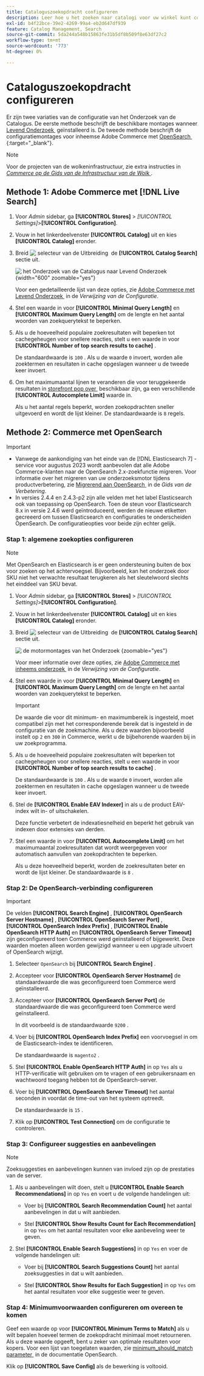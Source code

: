 ```yaml
---
title: Cataloguszoekopdracht configureren
description: Leer hoe u het zoeken naar catalogi voor uw winkel kunt configureren.
exl-id: b4f22bce-39e2-4269-99a4-eb2d647df939
feature: Catalog Management, Search
source-git-commit: 5da244a548b15863fe31b5df8b509f8e63df27c2
workflow-type: tm+mt
source-wordcount: '773'
ht-degree: 0%

---
```


# Cataloguszoekopdracht configureren

Er zijn twee variaties van de configuratie van het Onderzoek van de Catalogus. De eerste methode beschrijft de beschikbare montages wanneer [&#x200B; Levend Onderzoek &#x200B;](https://experienceleague.adobe.com/docs/commerce/live-search/overview.html?lang=nl-NL) geïnstalleerd is. De tweede methode beschrijft de configuratiemontages voor inheemse Adobe Commerce met [&#x200B; OpenSearch &#x200B;](https://experienceleague.adobe.com/docs/commerce-operations/installation-guide/prerequisites/search-engine/overview.html?lang=nl-NL) {:target="_blank"}.

>[!NOTE]
>
>Voor de projecten van de wolkeninfrastructuur, zie extra instructies in [_Commerce op de Gids van de Infrastructuur van de Wolk_ &#x200B;](https://experienceleague.adobe.com/nl/docs/commerce-cloud-service/user-guide/configure/service/opensearch).

## Methode 1: Adobe Commerce met [!DNL Live Search]

1. Voor _Admin_ sidebar, ga **[!UICONTROL Stores]** > _[!UICONTROL Settings]_>**[!UICONTROL Configuration]**.

1. Vouw in het linkerdeelvenster **[!UICONTROL Catalog]** uit en kies **[!UICONTROL Catalog]** eronder.

1. Breid ![&#x200B; selecteur van de Uitbreiding &#x200B;](../assets/icon-display-expand.png) de **[!UICONTROL Catalog Search]** sectie uit.

   ![&#x200B; het Onderzoek van de Catalogus naar Levend Onderzoek &#x200B;](../configuration-reference/catalog/assets/catalog-search-live-search.png){width="600" zoomable="yes"}

   Voor een gedetailleerde lijst van deze opties, zie [&#x200B; Adobe Commerce met Levend Onderzoek &#x200B;](../configuration-reference/catalog/catalog.md#adobe-commerce-with-live-search) in de _Verwijzing van de Configuratie_.

1. Stel een waarde in voor **[!UICONTROL Minimal Query Length]** en **[!UICONTROL Maximum Query Length]** om de lengte en het aantal woorden van zoekquerytekst te beperken.

1. Als u de hoeveelheid populaire zoekresultaten wilt beperken tot cachegeheugen voor snellere reacties, stelt u een waarde in voor **[!UICONTROL Number of top search results to cache]** .

   De standaardwaarde is `100` . Als u de waarde `0` invoert, worden alle zoektermen en resultaten in cache opgeslagen wanneer u de tweede keer invoert.

1. Om het maximumaantal lijnen te veranderen die voor teruggekeerde resultaten in [&#x200B; storefront pop over &#x200B;](https://experienceleague.adobe.com/docs/commerce/live-search/live-search-storefront/quick-tour.html?lang=nl-NL) beschikbaar zijn, ga een verschillende **[!UICONTROL Autocomplete Limit]** waarde in.

   Als u het aantal regels beperkt, worden zoekopdrachten sneller uitgevoerd en wordt de lijst kleiner. De standaardwaarde is `8` regels.

## Methode 2: Commerce met OpenSearch

>[!IMPORTANT]
>
>- Vanwege de aankondiging van het einde van de [!DNL Elasticsearch 7] -service voor augustus 2023 wordt aanbevolen dat alle Adobe Commerce-klanten naar de OpenSearch 2.x-zoekfunctie migreren. Voor informatie over het migreren van uw onderzoeksmotor tijdens productverbetering, zie [&#x200B; Migrerend aan OpenSearch &#x200B;](https://experienceleague.adobe.com/docs/commerce-operations/upgrade-guide/prepare/opensearch-migration.html?lang=nl-NL) in de _Gids van de Verbetering_.
>- In versies 2.4.4 en 2.4.3-p2 zijn alle velden met het label Elasticsearch ook van toepassing op OpenSearch. Toen de steun voor Elasticsearch 8.x in versie 2.4.6 werd geïntroduceerd, werden de nieuwe etiketten gecreeerd om tussen Elasticsearch en configuraties te onderscheiden OpenSearch. De configuratieopties voor beide zijn echter gelijk.

### Stap 1: algemene zoekopties configureren

>[!NOTE]
>
>Met OpenSearch en Elasticsearch is er geen ondersteuning buiten de box voor zoeken op het achtervoegsel. Bijvoorbeeld, kan het onderzoek door SKU niet het verwachte resultaat terugkeren als het sleutelwoord slechts het einddeel van SKU bevat.

1. Voor _Admin_ sidebar, ga **[!UICONTROL Stores]** > _[!UICONTROL Settings]_>**[!UICONTROL Configuration]**.

1. Vouw in het linkerdeelvenster **[!UICONTROL Catalog]** uit en kies **[!UICONTROL Catalog]** eronder.

1. Breid ![&#x200B; selecteur van de Uitbreiding &#x200B;](../assets/icon-display-expand.png) de **[!UICONTROL Catalog Search]** sectie uit.

   ![&#x200B; de motormontages van het Onderzoek &#x200B;](../configuration-reference/catalog/assets/catalog-search-opensearch.png){zoomable="yes"}

   Voor meer informatie over deze opties, zie [&#x200B; Adobe Commerce met inheems onderzoek &#x200B;](../configuration-reference/catalog/catalog.md#adobe-commerce-with-native-search) in de _Verwijzing van de Configuratie_.

1. Stel een waarde in voor **[!UICONTROL Minimal Query Length]** en **[!UICONTROL Maximum Query Length]** om de lengte en het aantal woorden van zoekquerytekst te beperken.

   >[!IMPORTANT]
   >
   >De waarde die voor dit minimum- en maximumbereik is ingesteld, moet compatibel zijn met het corresponderende bereik dat is ingesteld in de configuratie van de zoekmachine. Als u deze waarden bijvoorbeeld instelt op `2` en `300` in Commerce, werkt u de bijbehorende waarden bij in uw zoekprogramma.

1. Als u de hoeveelheid populaire zoekresultaten wilt beperken tot cachegeheugen voor snellere reacties, stelt u een waarde in voor **[!UICONTROL Number of top search results to cache]** .

   De standaardwaarde is `100` . Als u de waarde `0` invoert, worden alle zoektermen en resultaten in cache opgeslagen wanneer u de tweede keer invoert.

1. Stel de **[!UICONTROL Enable EAV Indexer]** in als u de product EAV-index wilt in- of uitschakelen.

   Deze functie verbetert de indexatiesnelheid en beperkt het gebruik van indexen door extensies van derden.

1. Stel een waarde in voor **[!UICONTROL Autocomplete Limit]** om het maximumaantal zoekresultaten dat wordt weergegeven voor automatisch aanvullen van zoekopdrachten te beperken.

   Als u deze hoeveelheid beperkt, worden de zoekresultaten beter en wordt de lijst kleiner. De standaardwaarde is `8` .

### Stap 2: De OpenSearch-verbinding configureren

>[!IMPORTANT]
>
>De velden **[!UICONTROL Search Engine]** , **[!UICONTROL OpenSearch Server Hostname]** , **[!UICONTROL OpenSearch Server Port]** , **[!UICONTROL OpenSearch Index Prefix]** , **[!UICONTROL Enable OpenSearch HTTP Auth]** en **[!UICONTROL OpenSearch Server Timeout]** zijn geconfigureerd toen Commerce werd geïnstalleerd of bijgewerkt. Deze waarden moeten alleen worden gewijzigd wanneer u een upgrade uitvoert of OpenSearch wijzigt.

1. Selecteer `OpenSearch` bij **[!UICONTROL Search Engine]** .

1. Accepteer voor **[!UICONTROL OpenSearch Server Hostname]** de standaardwaarde die was geconfigureerd toen Commerce werd geïnstalleerd.

1. Accepteer voor **[!UICONTROL OpenSearch Server Port]** de standaardwaarde die was geconfigureerd toen Commerce werd geïnstalleerd.

   In dit voorbeeld is de standaardwaarde `9200` .

1. Voer bij **[!UICONTROL OpenSearch Index Prefix]** een voorvoegsel in om de Elasticsearch-index te identificeren.

   De standaardwaarde is `magento2` .

1. Stel **[!UICONTROL Enable OpenSearch HTTP Auth]** in op `Yes` als u HTTP-verificatie wilt gebruiken om te vragen of een gebruikersnaam en wachtwoord toegang hebben tot de OpenSearch-server.

1. Voer bij **[!UICONTROL OpenSearch Server Timeout]** het aantal seconden in voordat de time-out van het systeem optreedt.

   De standaardwaarde is `15` .

1. Klik op **[!UICONTROL Test Connection]** om de configuratie te controleren.

### Stap 3: Configureer suggesties en aanbevelingen

>[!NOTE]
>
>Zoeksuggesties en aanbevelingen kunnen van invloed zijn op de prestaties van de server.

1. Als u aanbevelingen wilt doen, stelt u **[!UICONTROL Enable Search Recommendations]** in op `Yes` en voert u de volgende handelingen uit:

   - Voer bij **[!UICONTROL Search Recommendation Count]** het aantal aanbevelingen in dat u wilt aanbieden.

   - Stel **[!UICONTROL Show Results Count for Each Recommendation]** in op `Yes` om het aantal resultaten voor elke aanbeveling weer te geven.

1. Stel **[!UICONTROL Enable Search Suggestions]** in op `Yes` en voer de volgende handelingen uit:

   - Voer bij **[!UICONTROL Search Suggestions Count]** het aantal zoeksuggesties in dat u wilt aanbieden.

   - Stel **[!UICONTROL Show Results for Each Suggestion]** in op `Yes` om het aantal resultaten voor elke suggestie weer te geven.

### Stap 4: Minimumvoorwaarden configureren om overeen te komen

Geef een waarde op voor **[!UICONTROL Minimum Terms to Match]** als u wilt bepalen hoeveel termen de zoekopdracht minimaal moet retourneren. Als u deze waarde opgeeft, bent u zeker van optimale resultaten voor kopers. Voor een lijst van toegelaten waarden, zie [&#x200B; minimum_should_match parameter &#x200B;](https://opensearch.org/docs/latest/query-dsl/minimum-should-match/) in de documentatie OpenSearch.

Klik op **[!UICONTROL Save Config]** als de bewerking is voltooid.
